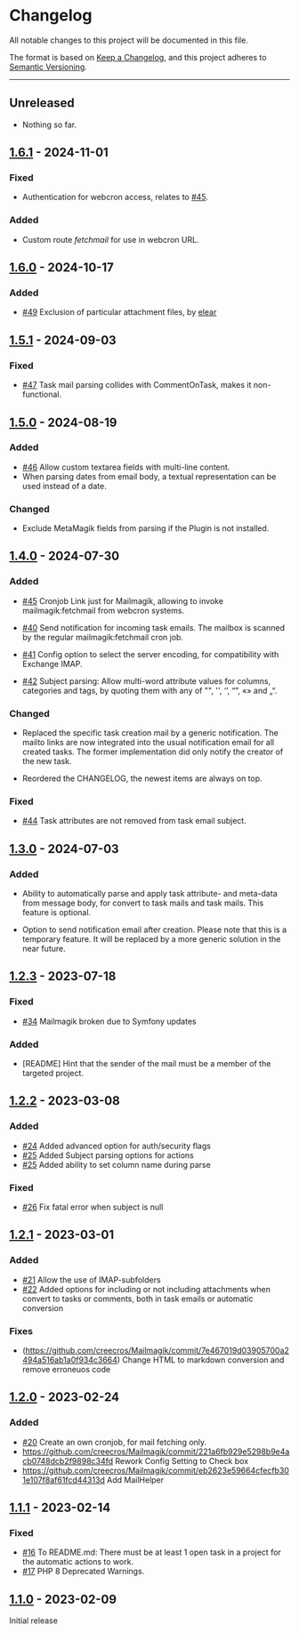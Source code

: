 # Changelog

All notable changes to this project will be documented in this file.

The format is based on [Keep a Changelog](https://keepachangelog.com/en/1.0.0/),
and this project adheres to [Semantic Versioning](https://semver.org/spec/v2.0.0.html).

---

## Unreleased

- Nothing so far.

## [1.6.1](https://github.com/creecros/Mailmagik/releases/tag/1.6.1) - 2024-11-01

### Fixed

- Authentication for webcron access, relates to [#45](https://github.com/creecros/Mailmagik/issues/45).

### Added

- Custom route *fetchmail* for use in webcron URL.

## [1.6.0](https://github.com/creecros/Mailmagik/releases/tag/1.6.0) - 2024-10-17

### Added

- [#49](https://github.com/creecros/Mailmagik/issues/49) Exclusion of particular attachment files, by [elear](https://github.com/elear)

## [1.5.1](https://github.com/creecros/Mailmagik/releases/tag/1.5.1) - 2024-09-03

### Fixed

- [#47](https://github.com/creecros/Mailmagik/issues/47) Task mail parsing collides with CommentOnTask, makes it non-functional.

## [1.5.0](https://github.com/creecros/Mailmagik/releases/tag/1.5.0) - 2024-08-19

### Added

- [#46](https://github.com/creecros/Mailmagik/issues/46) Allow custom textarea fields with multi-line content.
- When parsing dates from email body, a textual representation can be used instead of a date.

### Changed

- Exclude MetaMagik fields from parsing if the Plugin is not installed.

## [1.4.0](https://github.com/creecros/Mailmagik/releases/tag/1.4.0) - 2024-07-30

### Added

- [#45](https://github.com/creecros/Mailmagik/issues/45) Cronjob Link just for Mailmagik, allowing to invoke mailmagik:fetchmail from webcron systems.

- [#40](https://github.com/creecros/Mailmagik/issues/40) Send notification for incoming task emails. The mailbox is scanned by the regular mailmagik:fetchmail cron job.

- [#41](https://github.com/creecros/Mailmagik/issues/41) Config option to select the server encoding, for compatibility with Exchange IMAP.

- [#42](https://github.com/creecros/Mailmagik/issues/42) Subject parsing: Allow multi-word attribute values for columns, categories and tags, by quoting them with any of "", '', ‘’, “”, «» and „“.

### Changed

- Replaced the specific task creation mail by a generic notification. The mailto links are now integrated into the usual notification email for all created tasks. The former implementation did only notify the creator of the new task.

- Reordered the CHANGELOG, the newest items are always on top.

### Fixed

- [#44](https://github.com/creecros/Mailmagik/issues/44) Task attributes are not removed from task email subject.

## [1.3.0](https://github.com/creecros/Mailmagik/releases/tag/1.3.0) - 2024-07-03

### Added

- Ability to automatically parse and apply task attribute- and meta-data from message body, for convert to task mails and task mails. This feature is optional.

- Option to send notification email after creation. Please note that this is a temporary feature. It will be replaced by a more generic solution in the near future.

## [1.2.3](https://github.com/creecros/Mailmagik/releases/tag/1.2.3) - 2023-07-18

### Fixed

- [#34](https://github.com/creecros/Mailmagik/issues/34) Mailmagik broken due to Symfony updates

### Added

- [README] Hint that the sender of the mail must be a member of the targeted project.

## [1.2.2](https://github.com/creecros/Mailmagik/releases/tag/1.2.2) - 2023-03-08

### Added

- [#24](https://github.com/creecros/Mailmagik/discussions/24) Added advanced option for auth/security flags
- [#25](https://github.com/creecros/Mailmagik/discussions/25) Added Subject parsing options for actions
- [#25](https://github.com/creecros/Mailmagik/discussions/25) Added ability to set column name during parse

### Fixed

- [#26](https://github.com/creecros/Mailmagik/issues/26) Fix fatal error when subject is null

## [1.2.1](https://github.com/creecros/Mailmagik/releases/tag/1.2.1) - 2023-03-01

### Added
-  [#21](https://github.com/creecros/Mailmagik/issues/21) Allow the use of IMAP-subfolders
-  [#22](https://github.com/creecros/Mailmagik/issues/22) Added options for including or not including attachments when convert to tasks or comments, both in task emails or automatic conversion

### Fixes
- (https://github.com/creecros/Mailmagik/commit/7e467019d03905700a2494a516ab1a0f934c3664) Change HTML to markdown conversion and remove erroneuos code

## [1.2.0](https://github.com/creecros/Mailmagik/releases/tag/1.2.0) - 2023-02-24

### Added

- [#20](https://github.com/creecros/Mailmagik/issues/20) Create an own cronjob, for mail fetching only.
- https://github.com/creecros/Mailmagik/commit/221a6fb929e5298b9e4acb0748dcb2f9898c34fd Rework Config Setting to Check box
- https://github.com/creecros/Mailmagik/commit/eb2623e59664cfecfb301e107f8af61fcd44313d Add MailHelper

## [1.1.1](https://github.com/creecros/Mailmagik/releases/tag/1.1.1) - 2023-02-14

### Fixed

- [#16](https://github.com/creecros/Mailmagik/issues/16) To README.md: There must be at least 1 open task in a project for the automatic actions to work.
- [#17](https://github.com/creecros/Mailmagik/issues/17)  PHP 8 Deprecated Warnings.

## [1.1.0](https://github.com/creecros/Mailmagik/releases/tag/1.1.0) - 2023-02-09

Initial release
